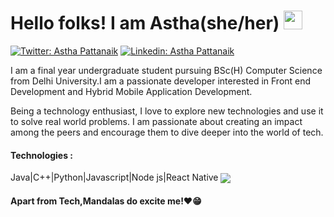 # Hello folks! I am Astha(she/her) <img src="https://raw.githubusercontent.com/MartinHeinz/MartinHeinz/master/wave.gif" width="30px">

[![Twitter: Astha Pattanaik](https://img.shields.io/twitter/follow/Astha_Pattanaik?style=social)](https://https://twitter.com/Astha_Pattanaik)
[![Linkedin: Astha Pattanaik](https://img.shields.io/badge/-AsthaPattanaik-blue?style=flat-square&logo=Linkedin&logoColor=white&link=https://www.linkedin.com/in/astha-pattanaik-b8b601171/)](https://www.linkedin.com/in/astha-pattanaik-b8b601171/)


I am a final year undergraduate student pursuing BSc(H) Computer Science from Delhi University.I am a passionate developer interested in Front end Development and Hybrid Mobile Application Development.

Being a technology enthusiast, I love to explore new technologies and use it to solve real world problems. I am passionate about creating 
an impact among the peers and encourage them to dive deeper into the world of tech. 
<h4>Technologies :</h4> Java|C++|Python|Javascript|Node js|React Native
<img align="center" src="https://github-readme-stats.vercel.app/api/?username=asthapattanaik&theme=radical" />
<h4>Apart from Tech,Mandalas do excite me!❤😁</h4>
